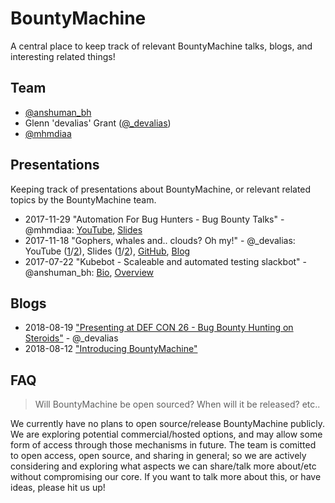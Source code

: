 # BountyMachine

A central place to keep track of relevant BountyMachine talks, blogs, and interesting related things!

## Team

* [@anshuman_bh](https://twitter.com/anshuman_bh)
* Glenn 'devalias' Grant ([@_devalias](https://twitter.com/_devalias))
* [@mhmdiaa](https://twitter.com/mhmdiaa)

## Presentations

Keeping track of presentations about BountyMachine, or relevant related topics by the BountyMachine team.

* 2017-11-29 "Automation For Bug Hunters - Bug Bounty Talks" - @mhmdiaa: [YouTube](https://www.youtube.com/watch?v=3Q-QyGlc_Xk), [Slides](https://speakerdeck.com/mhmdiaa/automation-for-bug-hunters)
* 2017-11-18 "Gophers, whales and.. clouds? Oh my!" - @_devalias: YouTube ([1](https://www.youtube.com/watch?v=Y2W-Kw24Zpg)/[2](https://www.youtube.com/watch?v=adWzygDdQLw)), Slides ([1](https://speakerdeck.com/0xdevalias/gophers-whales-and-dot-clouds-oh-my)/[2](https://www.slideshare.net/GlenndevaliasGrant/gophers-whales-and-clouds-oh-my)), [GitHub](https://github.com/0xdevalias/gopherblazer), [Blog](https://medium.com/@devalias/presenting-all-the-things-bsides-wellington-csides-canberra-sectalks-canberra-ff3bfec6b79a)
* 2017-07-22 "Kubebot - Scaleable and automated testing slackbot" - @anshuman_bh: [Bio](https://www.blackhat.com/us-17/presenters/Anshuman-Bhartiya.html), [Overview](https://www.blackhat.com/us-17/arsenal.html#kubebot-scaleable-and-automated-testing-slackbot-with-the-backend-running-on-kubernetes)

## Blogs

* 2018-08-19 ["Presenting at DEF CON 26 - Bug Bounty Hunting on Steroids"](https://medium.com/@devalias/presenting-at-def-con-26-bug-bounty-hunting-on-steroids-df3273c2853a) - @_devalias
* 2018-08-12 ["Introducing BountyMachine"](https://medium.com/@bountymachine/introducing-bountymachine-234cad93b5d2)

## FAQ

> Will BountyMachine be open sourced? When will it be released? etc..

We currently have no plans to open source/release BountyMachine publicly. We are exploring potential commercial/hosted options, and may allow some form of access through those mechanisms in future. The team is comitted to open access, open source, and sharing in general; so we are actively considering and exploring what aspects we can share/talk more about/etc without compromising our core. If you want to talk more about this, or have ideas, please hit us up!
